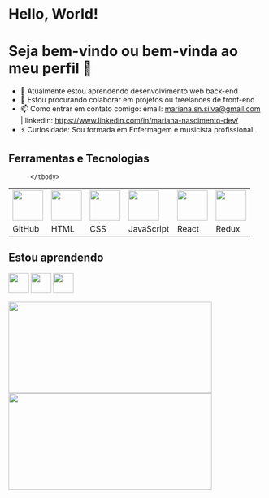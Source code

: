 # Hello, World!
# Seja bem-vindo ou bem-vinda ao meu perfil 👋

- 🌱 Atualmente estou aprendendo desenvolvimento web back-end
- 👯 Estou procurando colaborar em projetos ou freelances de front-end
- 📫 Como entrar em contato comigo: email: mariana.sn.silva@gmail.com | linkedin: https://www.linkedin.com/in/mariana-nascimento-dev/
- ⚡ Curiosidade: Sou formada em Enfermagem e musicista profissional.


<h2>Ferramentas e Tecnologias</h2>
<table>
          <tbody>
                    <tr>
                              <td><img src="https://cdn.jsdelivr.net/gh/devicons/devicon/icons/git/git-original.svg" width="60" height="60"/></td>
                              <td><img src="https://cdn.pixabay.com/photo/2017/08/05/11/16/logo-2582748_960_720.png" width="60" height="60"/> </td>
                              <td><img src="https://cdn.pixabay.com/photo/2017/08/05/11/16/logo-2582747_960_720.png"  width="60" height="60"/></td>
                              <td><img src="https://upload.wikimedia.org/wikipedia/commons/6/6a/JavaScript-logo.png" width="60" height="60"/></td>
                              <td><img src="https://cdn.jsdelivr.net/gh/devicons/devicon/icons/react/react-original.svg" width="60" height="60"/></td>
                              <td><img src="https://cdn.jsdelivr.net/gh/devicons/devicon/icons/redux/redux-original.svg" width="60" height="60"/></td>
                    </tr>
                    <tr>
                              <td>GitHub</td>
                              <td>HTML</td>
                              <td>CSS</td>
                              <td>JavaScript</td>
                              <td>React</td>
                              <td>Redux</td>                    
                    </tr>
                    
          </tbody>
</table>

          
## Estou aprendendo  

<img src="https://cdn.jsdelivr.net/gh/devicons/devicon/icons/mysql/mysql-original.svg" width="40" height="40"/> <img src="https://cdn.jsdelivr.net/gh/devicons/devicon/icons/nodejs/nodejs-plain-wordmark.svg" width="40" height="40"/> <img src="https://cdn.jsdelivr.net/gh/devicons/devicon/icons/typescript/typescript-plain.svg" width="40" height="40"/>


<div>
<a href="https://github.com/MariSIN">
<img height="180em" src="https://github-readme-stats.vercel.app/api/top-langs/?username=MariSIN&layout=compact&langs_count=7&theme=dracula" width="400"/> <img height="190em" src="https://github-readme-stats.vercel.app/api?username=MariSIN&show_icons=true&theme=dracula&include_all_commits=true&count_private=true" width="400"/>
</div>
          
          

